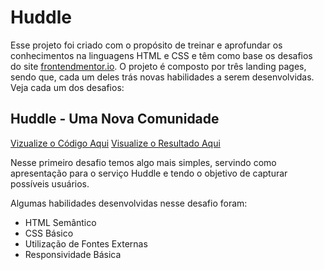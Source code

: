 <style>

    a {
        pointer-events: none;
    }

</style>

# Huddle

Esse projeto foi criado com o propósito de treinar e aprofundar os conhecimentos na linguagens HTML e CSS e têm como base os desafios do site [frontendmentor.io](frontendmentor.io). O projeto é composto por três landing pages, sendo que, cada um deles trás novas habilidades a serem desenvolvidas. Veja cada um dos desafios:

## Huddle - Uma Nova Comunidade

[Vizualize o Código Aqui](https://github.com/thiagoomatheus/huddle-landing-page/blob/main/index/landing-page1.html)
[Visualize o Resultado Aqui](https://thiagoomatheus.github.io/huddle-landing-page/index/landing-page1.html)

Nesse primeiro desafio temos algo mais simples, servindo como apresentação para o serviço Huddle e tendo o objetivo de capturar possíveis usuários.

Algumas habilidades desenvolvidas nesse desafio foram:

* HTML Semântico
* CSS Básico
* Utilização de Fontes Externas
* Responsividade Básica

